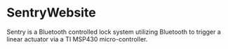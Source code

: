 # SentryWebsite
Sentry is a Bluetooth controlled lock system utilizing Bluetooth to trigger a linear actuator via a TI MSP430 micro-controller.
